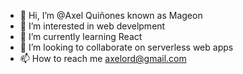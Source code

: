 - 👋 Hi, I’m @Axel Quiñones known as Mageon
- 👀 I’m interested in web develpment
- 🌱 I’m currently learning React
- 💞️ I’m looking to collaborate on serverless web apps
- 📫 How to reach me axelord@gmail.com

<!---
Mageon/Mageon is a ✨ special ✨ repository because its `README.md` (this file) appears on your GitHub profile.
You can click the Preview link to take a look at your changes.
--->
